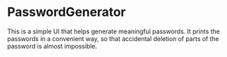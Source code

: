 PasswordGenerator
=================

This is a simple UI that helps generate meaningful passwords. It prints the passwords in a convenient way, so that accidental deletion of parts of the password is almost impossible.
